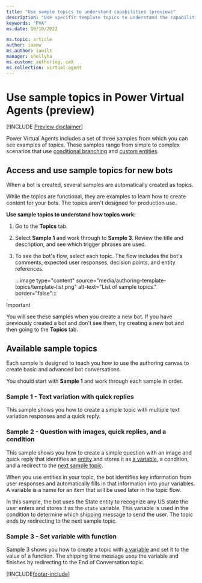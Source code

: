 ```yaml
---
title: "Use sample topics to understand capabilities (preview)"
description: "Use specific template topics to understand the capabilities when authoring topics for use in Power Virtual Agents preview."
keywords: "PVA"
ms.date: 10/10/2022

ms.topic: article
author: iaanw
ms.author: iawilt
manager: shellyha
ms.custom: authoring, ceX
ms.collection: virtual-agent
---
```


# Use sample topics in Power Virtual Agents (preview)

[!INCLUDE [Preview disclaimer](includes/public-preview-disclaimer.md)]

Power Virtual Agents includes a set of three samples from which you can see examples of topics. These samples range from simple to complex scenarios that use [conditional branching](authoring-create-edit-topics.md) and [custom entities](advanced-entities-slot-filling.md).

## Access and use sample topics for new bots

When a bot is created, several samples are automatically created as topics.

While the topics are functional, they are examples to learn how to create content for your bots. The topics aren't designed for production use.

**Use sample topics to understand how topics work:**

1. Go to the **Topics** tab.

1. Select **Sample 1** and work through to **Sample 3**. Review the title and description, and see which trigger phrases are used.  

1. To see the bot's flow, select each topic. The flow includes the bot's comments, expected user responses, decision points, and entity references.

   :::image type="content" source="media/authoring-template-topics/template-list.png" alt-text="List of sample topics." border="false":::

> [!IMPORTANT]
> You will see these samples when you create a new bot. If you have previously created a bot and don't see them, try creating a new bot and then going to the **Topics** tab.

## Available sample topics

Each sample is designed to teach you how to use the authoring canvas to create basic and advanced bot conversations.

You should start with **Sample 1** and work through each sample in order.

### Sample 1 - Text variation with quick replies

This sample shows you how to create a simple topic with multiple text variation responses and a quick reply.

### Sample 2 - Question with images, quick replies, and a condition

This sample shows you how to create a simple question with an image and quick reply that identifies an [entity](advanced-entities-slot-filling.md) and stores it as [a variable](authoring-variables.md), a condition, and a redirect to the [next sample topic](#sample-3---set-variable-with-function).

When you use entities in your topic, the bot identifies key information from user responses and automatically fills in that information into your variables. A variable is a name for an item that will be used later in the topic flow.

In this sample, the bot uses the State entity to recognize any US state the user enters and stores it as the `state` variable. This variable is used in the condition to determine which shipping message to send the user. The topic ends by redirecting to the next sample topic.

### Sample 3 - Set variable with function

Sample 3 shows you how to create a topic with [a variable](authoring-variables.md) and set it to the value of a function. The shipping time message uses the variable and finishes by redirecting to the End of Conversation topic.

[!INCLUDE[footer-include](includes/footer-banner.md)]

